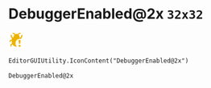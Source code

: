 # DebuggerEnabled@2x `32x32`
<img src="/img/DebuggerEnabled@2x.png" width=32 height=32>

``` CSharp
EditorGUIUtility.IconContent("DebuggerEnabled@2x")
```
```
DebuggerEnabled@2x
```
